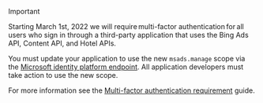 > [!IMPORTANT]
> Starting March 1st, 2022 we will require multi-factor authentication for all users who sign in through a third-party application that uses the Bing Ads API, Content API, and Hotel APIs.
> 
> You must update your application to use the new ```msads.manage``` scope via the [Microsoft identity platform endpoint](../authentication-oauth-identity-platform.md). All application developers must take action to use the new scope. 
> 
> For more information see the [Multi-factor authentication requirement](../authentication-oauth-mfa.md) guide.